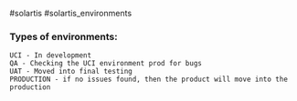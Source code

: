 #solartis #solartis_environments

### Types of environments:

	UCI - In development
	QA - Checking the UCI environment prod for bugs
	UAT - Moved into final testing
	PRODUCTION - if no issues found, then the product will move into the production